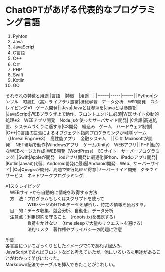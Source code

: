 # ChatGPTがあげる代表的なプログラミング言語
  
  1. Pyhton
  2. Java
  3. JavaScript
  4. C言語
  5. C++
  6. C＃
  7. PHP
  8. Swift
  9. Kotlin
  10. GO 


それぞれの特徴と用途
|言語　|特徴　|用途　|
|------|-----|------|
|Python|シンプル・可読性（高）ライブラリ豊富|機械学習　データ分析　WEB開発　スクレイピング※1　ゲーム開発|
|Java|Javaとは参照を|Javaとは参照を|
|JavaScript|WEBブラウザ上で動作、フロントエンドに必須|WEBサイトの動的処理※2　WEBアプリ開発　Node.jsを使ったサーバサイド開発|
|C言語|高速処置、システムづくりに適する|OS開発　組込み　ゲーム　ハードウェア制御|
|C++|C言語の拡張によるオブジェクト指向プログラミングが可能|ゲーム（Unreal Engine※3）　高性能アプリ　金融システム　|
|Ｃ＃|Microsoftが開発　.NET環境で動作|Windowsアプリ　ゲーム(Unity)　WEBアプリ|
|PHP|動的なWEBページの作成|WEB開発（WordPress）　ECサイト　サーバープログラミング|
|Swift|Appleが開発　iosアプリ開発に最適化|iPhon、iPadのアプリ開発|
|Kotlin|Javaの代替、Andoroid開発に最適|Andoroid開発　Web、サーバーサイド|
|Go|Googleが開発、高速で並行処理が得意|サーバーサイド開発　クラウドサービス　ネットワークプログラミング|

※1スクレイピング<br>
　WEBサイトから自動的に情報を取得する方法<br>
　方　法：プログラムもしくはスクリプトを使って<br>
　　　　　WEBページのHTMLデータを解析し、特定の情報を抽出する。<br>
　目　的：データ収集、競合分析、自動化、データ分析<br>
　注意点：利用規約を守ること　（robots.txtを確認する）<br>
  　　　　　負荷をかけない　（time.sleepで大量のリクエストを避ける）<br>
　　　　　法的リスク　著作権やプライバシーの問題に注意<br>

所感<br>
 各言語についてざっくりとしたイメージでCであれば組込み、<br>
 JavaScriptであればフロントなどと考えていたが、他にいろいろな用途があることがわかって学びになった。<br>
 Markdown記法でテーブルを挿入できたことがうれしい。
